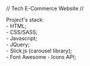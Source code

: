 // Tech E-Commerce Website //  
  
Project's stack:  
    - HTML;  
    - CSS/SASS;  
    - Javascript;  
    - JQuery;  
    - Slick.js (carousel library);  
    - Font Awesome - Icons API;  

